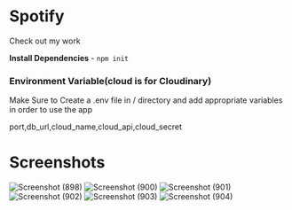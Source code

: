 # Spotify
Check out my work


**Install Dependencies** - `npm init`
### Environment Variable(cloud is for Cloudinary)
Make Sure to Create a .env file in / directory and add appropriate variables in order to use the app

port,db_url,cloud_name,cloud_api,cloud_secret

# Screenshots
![Screenshot (898)](https://user-images.githubusercontent.com/84667287/183481363-e63d7a79-5723-4ccc-858b-6074604c490a.png)
![Screenshot (900)](https://user-images.githubusercontent.com/84667287/183481386-2b1acae1-db20-41d7-9be7-27771164a5ba.png)
![Screenshot (901)](https://user-images.githubusercontent.com/84667287/183481388-de7de299-9a0f-452c-a8db-a013ed87da7f.png)
![Screenshot (902)](https://user-images.githubusercontent.com/84667287/183481391-e29fa651-6954-4935-aa87-97b3477c2df0.png)
![Screenshot (903)](https://user-images.githubusercontent.com/84667287/183481395-80c84acd-da48-4e9f-bc32-61b295f7ba63.png)
![Screenshot (904)](https://user-images.githubusercontent.com/84667287/183481397-ede509f0-0e9a-43dd-b9e5-32c7d8dc4b2e.png)
